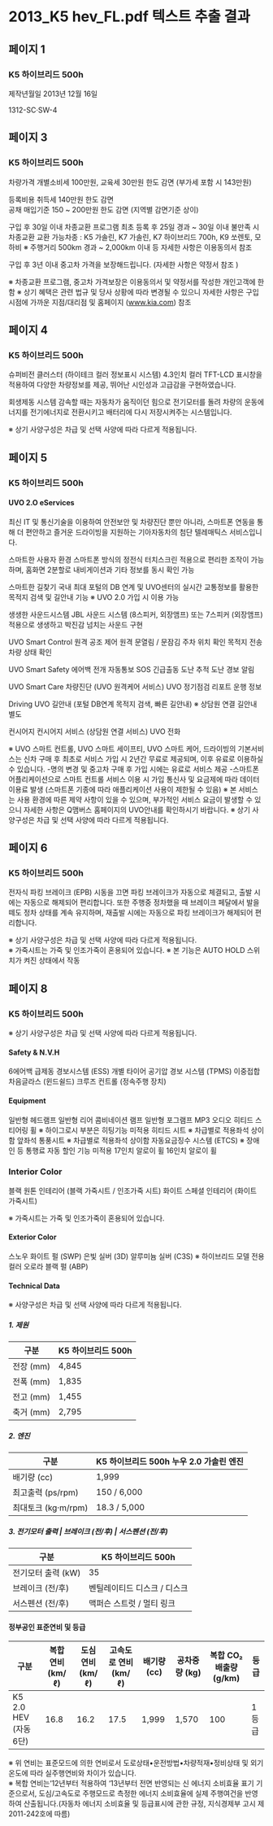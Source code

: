 # 2013_K5 hev_FL.pdf 텍스트 추출 결과

## 페이지 1

### K5 하이브리드 500h

제작년월일
2013년 12월 16일

1312-SC·SW-4

## 페이지 3

### K5 하이브리드 500h

차량가격
개별소비세 100만원, 교육세 30만원 한도 감면 (부가세 포함 시 143만원)

등록비용
취득세 140만원 한도 감면  
공채 매입기준 150 ~ 200만원 한도 감면 (지역별 감면기준 상이)

구입 후 30일 이내 차종교환 프로그램
최초 등록 후 25일 경과 ~ 30일 이내 불만족 시 차종교환
교환 가능차종 : K5 가솔린, K7 가솔린, K7 하이브리드 700h, K9 쏘렌토, 모하비
※ 주행거리 500km 경과 ~ 2,000km 이내 등 자세한 사항은 이용동의서 참조

구입 후 3년 이내 중고차 가격을 보장해드립니다. (자세한 사항은 약정서 참조 )

※ 차종교환 프로그램, 중고차 가격보장은 이용동의서 및 약정서를 작성한 개인고객에 한함 
※ 상기 혜택은 관련 법규 및 당사 상황에 따라 변경될 수 있으니 자세한 사항은 구입 시점에 가까운 지점/대리점 및 홈페이지 (www.kia.com) 참조

## 페이지 4

### K5 하이브리드 500h

슈퍼비전 클러스터 (하이테크 컬러 정보표시 시스템)
4.3인치 컬러 TFT-LCD 표시창을 적용하여 다양한 차량정보를 제공, 뛰어난 시인성과 고급감을 구현하였습니다.

회생제동 시스템
감속할 때는 자동차가 움직이던 힘으로 전기모터를 돌려 차량의 운동에너지를 전기에너지로 전환시키고 배터리에 다시 저장시켜주는 시스템입니다. 

※ 상기 사양구성은 차급 및 선택 사양에 따라 다르게 적용됩니다. 

## 페이지 5

### K5 하이브리드 500h

#### UVO 2.O eServices

최신 IT 및 통신기술을 이용하여 안전보안 및 차량진단 뿐만 아니라, 스마트폰 연동을 통해 더 편안하고 즐거운 드라이빙을 지원하는 기아자동차의 첨단 텔레매틱스 서비스입니다.

스마트한 사용자 환경
스마트폰 방식의 정전식 터치스크린 적용으로 편리한 조작이 가능하며, 홈화면 2분할로 내비게이션과 기타 정보를 동시 확인 가능

스마트한 길찾기
국내 최대 포털의 DB 연계 및  UVO센터의 실시간 교통정보를 활용한 목적지 검색 및 길안내 기능 ※ UVO 2.0 가입 시 이용 가능 

생생한 사운드시스템
JBL 사운드 시스템 (8스피커, 외장앰프) 또는 7스피커 (외장앰프) 적용으로 생생하고 박진감 넘치는 사운드 구현

UVO Smart Control
원격 공조 제어 
원격 문열림 / 문잠김
주차 위치 확인 
목적지 전송 
차량 상태 확인

UVO Smart Safety
에어백 전개 자동통보 
SOS 긴급출동 
도난 추적 
도난 경보 알림  

UVO Smart Care
차량진단  (UVO 원격케어 서비스)
UVO 정기점검 리포트
운행 정보 

Driving
UVO 길안내 (포털 DB연계 목적지 검색, 빠른 길안내) 
※ 상담원 연결 길안내 별도

컨시어지
컨시어지 서비스 (상담원 연결 서비스)
UVO 전화

※ UVO 스마트 컨트롤, UVO 스마트 세이프티, UVO 스마트 케어, 드라이빙의 기본서비스는 신차 구매 후 최초로 서비스 가입 시 2년간 무료로 제공되며, 이후 유료로 이용하실 수 있습니다.
-명의 변경 및 중고차 구매 후 가입 시에는 유료로 서비스 제공
-스마트폰 어플리케이션으로 스마트 컨트롤 서비스 이용 시 가입 통신사 및 요금제에 따라 데이터 이용료 발생 (스마트폰 기종에 따라 애플리케이션 사용이 제한될 수 있음)
※ 본 서비스는 사용 환경에 따른 제약 사항이 있을 수 있으며, 부가적인 서비스 요금이 발생할 수 있으니 자세한 사항은 Q맴버스 홈페이지의 UVO안내를 확인하시기 바랍니다. 
※ 상기 사양구성은 차급 및 선택 사양에 따라 다르게 적용됩니다.

## 페이지 6

### K5 하이브리드 500h

전자식 파킹 브레이크 (EPB)
시동을 끄면 파킹 브레이크가 자동으로 체결되고, 출발 시에는 자동으로 해제되어 편리합니다. 또한 주행중 정차했을 때 브레이크 페달에서 발을 떼도 정차 상태를 계속 유지하며, 재출발 시에는 자동으로 파킹 브레이크가 해제되어 편리합니다.

※ 상기 사양구성은 차급 및 선택 사양에 따라 다르게 적용됩니다.  
※ 가죽시트는 가죽 및 인조가죽이 혼용되어 있습니다.
※ 본 기능은 AUTO HOLD 스위치가 켜진 상태에서 작동

## 페이지 8

### K5 하이브리드 500h

※ 상기 사양구성은 차급 및 선택 사양에 따라 다르게 적용됩니다.

#### Safety & N.V.H

6에어백
급제동 경보시스템 (ESS)
개별 타이어 공기압 경보 시스템 (TPMS)
이중접합 차음글라스 (윈드쉴드)
크루즈 컨트롤 (정속주행 장치)

#### Equipment

일반형 헤드램프
일반형 리어 콤비네이션 램프
일반형 포그램프
MP3 오디오 
히티드 스티어링 휠 ※ 하이그로시 부분은 히팅기능 미적용
히티드 시트 ※ 차급별로 적용좌석 상이함
앞좌석 통풍시트 ※ 차급별로 적용좌석 상이함 
자동요금징수 시스템 (ETCS)  ※ 장애인 등 통행료 자동 할인 기능 미적용
17인치 알로이 휠 
16인치 알로이 휠 

### Interior Color

블랙 원톤 인테리어 (블랙 가죽시트 / 인조가죽 시트)
화이트 스페셜 인테리어 (화이트 가죽시트)

※ 가죽시트는 가죽 및 인조가죽이 혼용되어 있습니다.

#### Exterior Color

스노우 화이트 펄 (SWP)
은빛 실버 (3D)
알루미늄 실버 (C3S) ※ 하이브리드 모델 전용 컬러
오로라 블랙 펄 (ABP)

#### Technical Data

※ 사양구성은 차급 및 선택 사양에 따라 다르게 적용됩니다.

##### 1. 제원

| 구분       | K5 하이브리드 500h |
|------------|---------------------|
| 전장 (mm)  | 4,845               |
| 전폭 (mm)  | 1,835               |
| 전고 (mm)  | 1,455               |
| 축거 (mm)  | 2,795               |

##### 2. 엔진

| 구분                  | K5 하이브리드 500h 누우 2.0 가솔린 엔진 |
|-----------------------|-------------------------------------------|
| 배기량 (cc)           | 1,999                                     |
| 최고출력 (ps/rpm)     | 150 / 6,000                               |
| 최대토크 (kg·m/rpm)   | 18.3 / 5,000                              |

##### 3. 전기모터 출력 | 브레이크 (전/후) | 서스펜션 (전/후)

| 구분                  | K5 하이브리드 500h             |
|-----------------------|----------------------------------|
| 전기모터 출력 (kW)    | 35                               |
| 브레이크 (전/후)      | 벤틸레이티드 디스크 / 디스크    |
| 서스펜션 (전/후)      | 맥퍼슨 스트럿 / 멀티 링크        |


#### 정부공인 표준연비 및 등급

| 구분                   | 복합 연비 (km/ℓ) | 도심 연비 (km/ℓ) | 고속도로 연비 (km/ℓ) | 배기량 (cc) | 공차중량 (kg) | 복합 CO₂ 배출량 (g/km) | 등급  |
|------------------------|------------------|-------------------|------------------------|--------------|------------------|---------------------------|--------|
| K5 2.0 HEV (자동 6단) | 16.8             | 16.2              | 17.5                   | 1,999        | 1,570            | 100                       | 1등급 |

※ 위 연비는 표준모드에 의한 연비로서 도로상태•운전방법•차량적재•정비상태 및 외기온도에 따라 실주행연비와 차이가 있습니다.  
※ 복합 연비는‘12년부터 적용하여 ‘13년부터 전면 반영되는 신 에너지 소비효율 표기 기준으로서, 도심/고속도로 주행모드로 측정한 에너지 소비효율에 실제 주행여건을 반영하여 산출됩니다.(자동차 에너지 소비효율 및 등급표시에 관한 규정, 지식경제부 고시 제 2011-242호에 따름)
